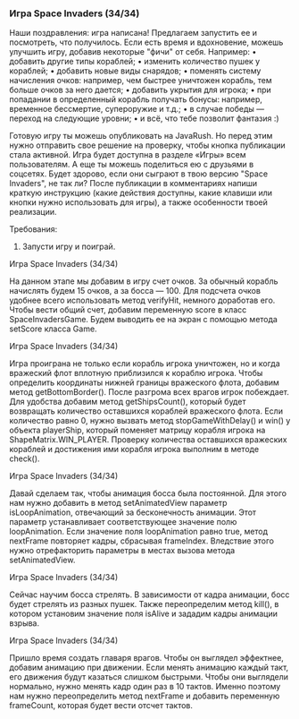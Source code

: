 
### Игра Space Invaders (34/34)

Наши поздравления: игра написана! Предлагаем запустить ее и посмотреть, что получилось.
Если есть время и вдохновение, можешь улучшить игру, добавив некоторые &quot;фичи&quot; от себя. Например:
&bull; добавить другие типы кораблей;
&bull; изменить количество пушек у кораблей;
&bull; добавить новые виды снарядов;
&bull; поменять систему начисления очков: например, чем быстрее уничтожен корабль, тем больше очков за него дается;
&bull; добавить укрытия для игрока;
&bull; при попадании в определенный корабль получать бонусы: например, временное бессмертие, супероружие и т.д.;
&bull; в случае победы &mdash; переход на следующие уровни;
&bull; и всё, что тебе позволит фантазия :)

Готовую игру ты можешь опубликовать на JavaRush. Но перед этим нужно отправить свое решение на проверку,
чтобы кнопка публикации стала активной. Игра будет доступна в разделе &laquo;Игры&raquo; всем пользователям.
А еще ты можешь поделиться ею с друзьями в соцсетях. Будет здорово, если они сыграют в твою
версию &quot;Space Invaders&quot;, не так ли?
После публикации в комментариях напиши краткую инструкцию (какие действия доступны, какие клавиши или кнопки
нужно использовать для игры), а также особенности твоей реализации.


Требования:
1.	Запусти игру и поиграй.


Игра Space Invaders (34/34)

На данном этапе мы добавим в игру счет очков. За обычный корабль начислять будем 15 очков, а за босса &mdash; 100.
Для подсчета очков удобнее всего использовать метод verifyHit, немного доработав его. Чтобы вести общий счет,
добавим переменную score в класс SpaceInvadersGame. Будем выводить ее на экран с помощью метода setScore
класса Game.



Игра Space Invaders (34/34)

Игра проиграна не только если корабль игрока уничтожен, но и когда вражеский флот вплотную
приблизился к кораблю игрока. Чтобы определить координаты нижней границы вражеского флота,
добавим метод getBottomBorder().
После разгрома всех врагов игрок побеждает. Для удобства добавим метод getShipsCount(), который будет возвращать
количество оставшихся кораблей вражеского флота. Если количество равно 0, нужно вызвать метод stopGameWithDelay() и
win() у объекта playerShip, который поменяет матрицу корабля игрока на ShapeMatrix.WIN_PLAYER.
Проверку количества оставшихся вражеских кораблей и достижения ими корабля игрока выполним в методе check().



Игра Space Invaders (34/34)

Давай сделаем так, чтобы анимация босса была постоянной. Для этого нам нужно добавить в метод setAnimatedView
параметр isLoopAnimation, отвечающий за бесконечность анимации. Этот параметр устанавливает соответствующее
значение полю loopAnimation. Если значение поля loopAnimation равно true, метод nextFrame повторяет кадры, сбрасывая
frameIndex. Вледствие этого нужно отрефакторить параметры в
местах вызова метода setAnimatedView.



Игра Space Invaders (34/34)

Сейчас научим босса стрелять. В зависимости от кадра анимации, босс будет стрелять из разных пушек.
Также переопределим метод kill(), в котором установим значение поля isAlive и зададим кадры анимации взрыва.



Игра Space Invaders (34/34)

Пришло время создать главаря врагов. Чтобы он выглядел эффектнее, добавим анимацию при движении. Если менять анимацию каждый
такт, его движения будут казаться слишком быстрыми. Чтобы они выглядели нормально, нужно менять кадр один раз в 10 тактов. Именно поэтому
нам нужно переопределить метод nextFrame и добавить переменную frameCount, которая будет вести отсчет тактов.



